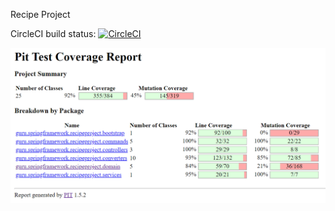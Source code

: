 Recipe Project

CircleCI build status:
[![CircleCI](https://circleci.com/gh/yesiamanerd/recipe-project.svg?style=svg)](https://circleci.com/gh/yesiamanerd/recipe-project)


![Screenshot](https://github.com/yesiamanerd/recipe-project/blob/master/pitest_052220.png)
